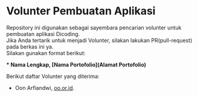 # Volunter Pembuatan Aplikasi

Repository ini digunakan sebagai sayembara pencarian volunter untuk pembuatan aplikasi Dicoding.  
Jika Anda tertarik untuk menjadi Volunter, silakan lakukan PR(pull-request) pada berkas ini ya.  
Silakan gunakan format berikut:  

**\* Nama Lengkap, [Nama Portofolio](Alamat Portofolio)**  

Berikut daftar Volunter yang diterima:  
* Oon Arfiandwi, [oo.or.id](https://oo.or.id).
